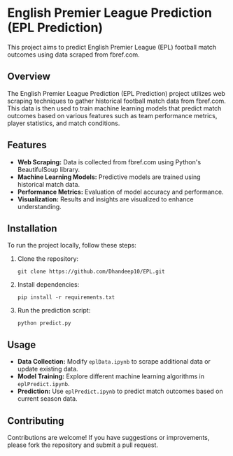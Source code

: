 # English Premier League Prediction (EPL Prediction)

This project aims to predict English Premier League (EPL) football match outcomes using data scraped from fbref.com.

## Overview

The English Premier League Prediction (EPL Prediction) project utilizes web scraping techniques to gather historical football match data from fbref.com. This data is then used to train machine learning models that predict match outcomes based on various features such as team performance metrics, player statistics, and match conditions.

## Features

- **Web Scraping:** Data is collected from fbref.com using Python's BeautifulSoup library.
- **Machine Learning Models:** Predictive models are trained using historical match data.
- **Performance Metrics:** Evaluation of model accuracy and performance.
- **Visualization:** Results and insights are visualized to enhance understanding.

## Installation

To run the project locally, follow these steps:

1. Clone the repository:
   ```
   git clone https://github.com/Dhandeep10/EPL.git
   ```

2. Install dependencies:
   ```
   pip install -r requirements.txt
   ```

3. Run the prediction script:
   ```
   python predict.py
   ```

## Usage

- **Data Collection:** Modify `eplData.ipynb` to scrape additional data or update existing data.
- **Model Training:** Explore different machine learning algorithms in `eplPredict.ipynb`.
- **Prediction:** Use `eplPredict.ipynb` to predict match outcomes based on current season data.

## Contributing

Contributions are welcome! If you have suggestions or improvements, please fork the repository and submit a pull request.

